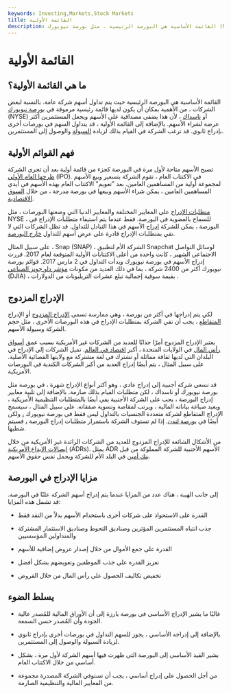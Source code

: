 ```yaml
---
keywords: Investing,Markets,Stock Markets
title: القائمة الأولية
description: القائمة الأساسية هي البورصة الرئيسية ، مثل بورصة نيويورك (NYSE) ، حيث يتم شراء وبيع أسهم شركة مساهمة عامة.
---
```


# القائمة الأولية
## ما هي القائمة الأولية؟

القائمة الأساسية هي البورصة الرئيسية حيث يتم تداول أسهم شركة عامة. بالنسبة لبعض الشركات ، من الأهمية بمكان أن يكون لديها قائمة رئيسية مرموقة في [بورصة نيويورك](/nyse) (NYSE) أو [ناسداك](/nasdaq) ، لأن هذا يضفي مصداقية على الأسهم ويجعل المستثمرين أكثر عرضة لشراء الأسهم. بالإضافة إلى القائمة الأولية ، قد يتداول السهم في بورصات أخرى بإدراج ثانوي. قد ترغب الشركة في القيام بذلك لزيادة [السيولة](/liquidity) والوصول إلى المستثمرين.

## فهم القوائم الأولية

تصبح الأسهم متاحة لأول مرة في البورصة كجزء من قائمة أولية بعد أن تجري الشركة [طرحها العام الأولي](/ipo) (IPO). في الاكتتاب العام ، تقوم الشركة بتسعير وبيع الأسهم لمجموعة أولية من المساهمين العامين. بعد "تعويم" الاكتتاب العام بهذه الأسهم في أيدي المساهمين العامين ، يمكن شراء الأسهم وبيعها في بورصة مدرجة ، من خلال [السوق](/secondarymarket) [الاقتصادية](/secondarymarket).

[متطلبات الإدراج](/listingrequirements) على المعايير المختلفة والمعايير الدنيا التي وضعتها البورصات ، مثل NYSE ، للسماح بالعضوية في البورصة. فقط عندما يتم استيفاء متطلبات الإدراج في البورصة ، يمكن للشركة [إدراج](/listedsecurity) الأسهم في هذا التبادل للتداول. قد تظل الشركات التي لا تفي بمتطلبات الإدراج قادرة على عرض أسهم للتداول [خارج البورصة](/otc).

على سبيل المثال ، Snap (SNAP) ، الشركة الأم لتطبيق Snapchat لوسائل التواصل الاجتماعي الشهير ، كانت واحدة من أعلى الاكتتابات الأولية المتوقعة لعام 2017. قررت إدراج الأسهم في بورصة نيويورك وبدأت التداول في 2 مارس 2017. قوائم بورصة نيويورك أكثر من 2400 شركة ، بما في ذلك العديد من مكونات [مؤشر داو جونز الصناعي](/djia) (DJIA) ، بقيمة سوقية إجمالية تبلغ عشرات التريليونات من الدولارات .

## الإدراج المزدوج

لكي يتم إدراجها في أكثر من بورصة ، وهي ممارسة تسمى [الإدراج المزدوج](/duallisting) أو الإدراج [المتقاطع](/cross-listing) ، يجب أن تفي الشركة بمتطلبات الإدراج في هذه البورصات الأخرى ، مثل حجم الشركة وسيولة الأسهم.

يعتبر الإدراج المزدوج أمرًا جذابًا للعديد من الشركات غير الأمريكية بسبب عمق [أسواق رأس المال](/capitalmarkets) في الولايات المتحدة ، أكبر [اقتصاد في العالم](/economy). تميل الشركات إلى الإدراج في البلدان التي لديها ثقافة مماثلة أو تشترك في لغة مشتركة مع ولايتها القضائية الأصلية. على سبيل المثال ، يتم أيضًا إدراج العديد من أكبر الشركات الكندية في البورصات الأمريكية.

قد تسعى شركة أجنبية إلى إدراج عادي ، وهو أكثر أنواع الإدراج شهرة ، في بورصة مثل بورصة نيويورك أو ناسداك ، لكن متطلبات القيام بذلك صارمة. بالإضافة إلى تلبية معايير إدراج البورصة ، يجب على الشركة الأجنبية يفي أيضًا بالمتطلبات التنظيمية الأمريكية ، ويعيد صياغة بياناته المالية ، ويرتب لمقاصة وتسوية صفقاته. على سبيل المثال ، سيسمح الإدراج المتقاطع لشركة متعددة الجنسيات بالتداول ليس فقط في بورصة نيويورك [،](/nyse) ولكن أيضًا في [بورصة لندن](/lse). إذا لم تستوف الشركة باستمرار متطلبات إدراج البورصة [،](/listingrequirements) فسيتم شطبها.

من الأشكال الشائعة للإدراج المزدوج للعديد من الشركات الرائدة غير الأمريكية من خلال [إيصالات الإيداع الأمريكية](/adr) (ADRs). يمثل ADR الأسهم الأجنبية للشركة المملوكة من قبل [بنك أمين](/custodian) في البلد الأم للشركة ويحمل نفس حقوق الأسهم.

## مزايا الإدراج في البورصة

إلى جانب الهيبة ، هناك عدد من المزايا عندما يتم إدراج أسهم الشركة علنًا في البورصة. قد تشمل هذه المزايا:

- القدرة على الاستحواذ على شركات أخرى باستخدام الأسهم بدلاً من النقد فقط

- جذب انتباه المستثمرين المؤثرين وصناديق التحوط وصناديق الاستثمار المشتركة والمتداولين المؤسسيين

- القدرة على جمع الأموال من خلال إصدار عروض إضافية للأسهم

- تعزيز القدرة على جذب الموظفين وتعويضهم بشكل أفضل

- تخفيض تكاليف الحصول على رأس المال من خلال القروض

## يسلط الضوء

- غالبًا ما يشير الإدراج الأساسي في بورصة بارزة إلى أن الأوراق المالية للمُصدر عالية الجودة وأن المُصدر حسن السمعة.

- بالإضافة إلى إدراجه الأساسي ، يجوز للسهم التداول في بورصات أخرى بإدراج ثانوي لزيادة السيولة والوصول إلى المستثمرين.

- يشير القيد الأساسي إلى البورصة التي ظهرت فيها أسهم الشركة لأول مرة ، بشكل أساسي من خلال الاكتتاب العام.

- من أجل الحصول على إدراج أساسي ، يجب أن تستوفي الشركة المصدرة مجموعة من المعايير المالية والتنظيمية الصارمة.

